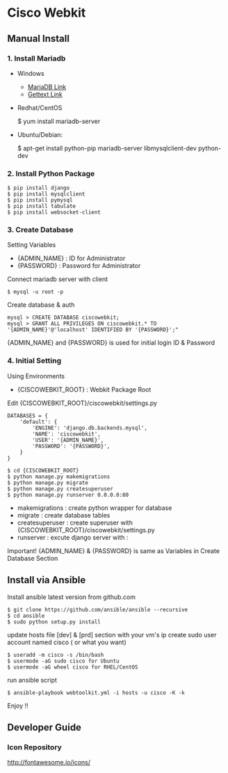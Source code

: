 
# Cisco Webkit

## Manual Install

### 1. Install Mariadb

* Windows
	
    * [MariaDB Link](https://downloads.mariadb.org/interstitial/mariadb-10.1.14/winx64-packages/mariadb-10.1.14-winx64.msi/from/http%3A//ftp.utexas.edu/mariadb/)
    * [Gettext Link](https://mlocati.github.io/articles/gettext-iconv-windows.html)


* Redhat/CentOS
	
	$ yum install mariadb-server

* Ubuntu/Debian: 

	$ apt-get install python-pip mariadb-server libmysqlclient-dev python-dev

### 2. Install Python Package 

	$ pip install django
	$ pip install mysqlclient
	$ pip install pymysql
	$ pip install tabulate
	$ pip install websocket-client 

### 3. Create Database

Setting Variables
* {ADMIN_NAME} : ID for Administrator
* {PASSWORD} : Password for Administrator

Connect mariadb server with client

	$ mysql -u root -p

Create database & auth

	mysql > CREATE DATABASE ciscowebkit;
	mysql > GRANT ALL PRIVILEGES ON ciscowebkit.* TO '{ADMIN_NAME}'@'localhost' IDENTIFIED BY '{PASSWORD}';"
	
{ADMIN_NAME} and {PASSWORD} is used for initial login ID & Password

### 4. Initial Setting

Using Environments
* {CISCOWEBKIT_ROOT} : Webkit Package Root

Edit {CISCOWEBKIT_ROOT}/ciscowebkit/settings.py


	DATABASES = {
		'default': {
			'ENGINE': 'django.db.backends.mysql',
			'NAME': 'ciscowebkit',
			'USER': '{ADMIN_NAME}',
			'PASSWORD': '{PASSWORD}',
		}
	}

	$ cd {CISCOWEBKIT_ROOT}
	$ python manage.py makemigrations
	$ python manage.py migrate
	$ python manage.py createsuperuser
	$ python manage.py runserver 0.0.0.0:80

* makemigrations : create python wrapper for database
* migrate : create database tables
* createsuperuser : create superuser with {CISCOWEBKIT_ROOT}/ciscowebkit/settings.py
* runserver : excute django server with <Accept Address>:<Listening Port>

Important! {ADMIN_NAME} & {PASSWORD} is same as Variables in Create Database Section

## Install via Ansible

Install ansible latest version from github.com

	$ git clone https://github.com/ansible/ansible --recursive 
	$ cd ansible 
	$ sudo python setup.py install 

update hosts file [dev] & [prd] section with your vm's ip 
create sudo user account named cisco ( or what you want) 

	$ useradd -m cisco -s /bin/bash 
	$ usermode -aG sudo cisco for Ubuntu 
	$ usermode -aG wheel cisco for RHEL/CentOS


run ansible script 

	$ ansible-playbook webtoolkit.yml -i hosts -u cisco -K -k 

Enjoy !!


## Developer Guide

### Icon Repository
http://fontawesome.io/icons/